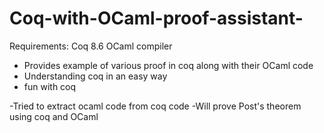 # Coq-with-OCaml-proof-assistant-

Requirements:
Coq 8.6
OCaml compiler

- Provides example of various proof in coq along with their OCaml code
- Understanding coq in an easy way
- fun with coq

-Tried to extract ocaml code from coq code 
-Will prove Post's theorem using coq and OCaml



